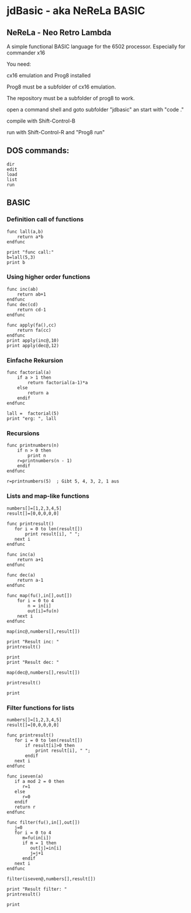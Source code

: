 # jdBasic - aka NeReLa BASIC

## NeReLa - Neo Retro Lambda

A simple functional BASIC language for the 6502 processor.
Especially for commander x16

You need:

cx16 emulation and Prog8 installed

Prog8 must be a subfolder of cx16 emulation.

The repository must be a subfolder of prog8 to work.

open a command shell and goto subfolder "jdbasic" an start with "code ."

compile with Shift-Control-B

run with Shift-Control-R and "Prog8 run"

## DOS commands:
```
dir
edit
load
list
run
```

## BASIC 
### Definition call of functions
```
func lall(a,b)
    return a*b
endfunc

print "func call:"
b=lall(5,3)
print b
```

### Using higher order functions
```
func inc(ab)
    return ab+1
endfunc
func dec(cd)
    return cd-1
endfunc

func apply(fa(),cc)
    return fa(cc)
endfunc
print apply(inc@,10)
print apply(dec@,12) 
```
### Einfache Rekursion
```
func factorial(a)
    if a > 1 then
        return factorial(a-1)*a
    else
        return a
    endif
endfunc

lall =  factorial(5)
print "erg: ", lall
```

### Recursions
```
func printnumbers(n)
    if n > 0 then
        print n
	r=printnumbers(n - 1)
    endif
endfunc

r=printnumbers(5)  ; Gibt 5, 4, 3, 2, 1 aus
```

### Lists and map-like functions
```
numbers[]=[1,2,3,4,5]
result[]=[0,0,0,0,0]

func printresult() 
   for i = 0 to len(result[])
       print result[i], " ";
   next i
endfunc

func inc(a)
    return a+1
endfunc

func dec(a)
    return a-1
endfunc

func map(fu(),in[],out[])
    for i = 0 to 4
        n = in[i]
        out[i]=fu(n)
    next i
endfunc

map(inc@,numbers[],result[])

print "Result inc: "
printresult()

print
print "Result dec: "

map(dec@,numbers[],result[])

printresult()

print 
```

### Filter functions for lists
```
numbers[]=[1,2,3,4,5]
result[]=[0,0,0,0,0]

func printresult() 
   for i = 0 to len(result[])
       if result[i]>0 then
           print result[i], " ";
       endif
   next i
endfunc

func iseven(a)
   if a mod 2 = 0 then
      r=1
   else
      r=0
   endif
   return r
endfunc

func filter(fu(),in[],out[])
   j=0
   for i = 0 to 4
      m=fu(in[i])
      if m = 1 then
         out[j]=in[i]
         j=j+1
      endif
   next i
endfunc

filter(iseven@,numbers[],result[])

print "Result filter: "
printresult()

print
```
